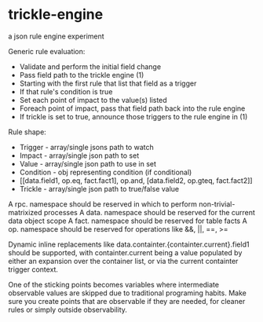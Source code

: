 # trickle-engine
a json rule engine experiment


Generic rule evaluation:
* Validate and perform the initial field change
* Pass field path to the trickle engine (1)
* Starting with the first rule that list that field as a trigger
* If that rule's condition is true
* Set each point of impact to the value(s) listed
* Foreach point of impact, pass that field path back into the rule engine
* If trickle is set to true, announce those triggers to the rule engine in (1)

Rule shape:
* Trigger - array/single jsons path to watch
* Impact - array/single json path to set
* Value - array/single json path to use in set
* Condition - obj representing condition (if conditional)
 * [[data.field1, op.eq, fact.fact1], op.and, [data.field2, op.gteq, fact.fact2]]
* Trickle - array/single json path to true/false value

A rpc. namespace should be reserved in which to perform non-trivial-matrixized processes
A data. namespace should be reserved for the current data object scope
A fact. namespace should be reserved for table facts
A op. namespace should be reserved for operations like &&, ||, ==, >=

Dynamic inline replacements like data.containter.{containter.current}.field1 should be supported, with containter.current being a value populated by either an expansion over the container list, or via the current containter trigger context.

One of the sticking points becomes variables where intermediate observable values are skipped due to traditional programing habits. Make sure you create points that are observable if they are needed, for cleaner rules or simply outside observability.
